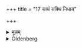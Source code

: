 +++
title = "17 सव्यं सक्थि निधाय"

+++

<details><summary>मूलम्</summary>

सव्यं सक्थि निधाय १७
</details>

<details><summary>Oldenberg</summary>

16. The left thigh he keeps (for the Anvashṭakya).
</details>
